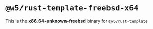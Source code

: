 # `@w5/rust-template-freebsd-x64`

This is the **x86_64-unknown-freebsd** binary for `@w5/rust-template`
